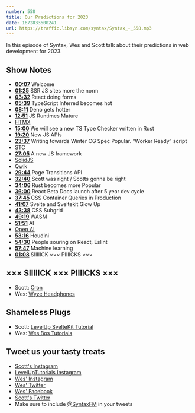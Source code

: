 ```yaml
---
number: 558
title: Our Predictions for 2023
date: 1672833600241
url: https://traffic.libsyn.com/syntax/Syntax_-_558.mp3
---
```


In this episode of Syntax, Wes and Scott talk about their predictions in web development for 2023.

## Show Notes

* **[00:07](#t=00:07)** Welcome
* **[01:25](#t=01:25)** SSR JS sites more the norm
* **[03:32](#t=03:32)** React doing forms
* **[05:39](#t=05:39)** TypeScript Inferred becomes hot
* **[08:11](#t=08:11)** Deno gets hotter
* **[12:51](#t=12:51)** JS Runtimes Mature
* [HTMX](https://htmx.org/)
* **[15:00](#t=15:00)** We will see a new TS Type Checker written in Rust
* **[19:20](#t=19:20)** New JS APIs
* **[23:37](#t=23:37)** Writing towards Winter CG Spec Popular. “Worker Ready” script
* [STC](https://github.com/dudykr/stc)
* **[27:05](#t=27:05)** A new JS framework
* [SolidJS](https://www.solidjs.com/)
* [Qwik](https://qwik.builder.io/)
* **[29:44](#t=29:44)** Page Transitions API
* **[32:40](#t=32:40)** Scott was right / Scotts gonna be right
* **[34:06](#t=34:06)** Rust becomes more Popular
* **[36:00](#t=36:00)** React Beta Docs launch after 5 year dev cycle
* **[37:45](#t=37:45)** CSS Container Queries in Production
* **[41:07](#t=41:07)** Svelte and Sveltekit Glow Up
* **[43:38](#t=43:38)** CSS Subgrid
* **[49:19](#t=49:19)** WASM
* **[51:51](#t=51:51)** AI
* [Open AI](https://openai.com)
* **[53:16](#t=53:16)** Houdini
* **[54:30](#t=54:30)** People souring on React, Eslint
* **[57:47](#t=57:47)** Machine learning
* **[01:08](#t=01:08)** SIIIIICK ××× PIIIICKS ×××

## ××× SIIIIICK ××× PIIIICKS ×××

* Scott: [Cron](https://cron.com/)
* Wes: [Wyze Headphones](https://www.amazon.com/Noise-Cancelling-Headphones-Cancellation-High-fidelity-Transparency/dp/B08KHTJL1F/ref=sr_1_3?crid=2PDA69WRWMFXJ&keywords=wyze+headphones&qid=1671480346&sprefix=wyze+headphones%2Caps%2C102&sr=8-3)

## Shameless Plugs

* Scott: [LevelUp SvelteKit Tutorial](https://levelup.video/tutorials/sveltekit)
* Wes: [Wes Bos Tutorials](https://wesbos.com/courses)

## Tweet us your tasty treats

* [Scott's Instagram](https://www.instagram.com/stolinski/)
* [LevelUpTutorials Instagram](https://www.instagram.com/LevelUpTutorials/)
* [Wes' Instagram](https://www.instagram.com/wesbos/)
* [Wes' Twitter](https://twitter.com/wesbos)
* [Wes' Facebook](https://www.facebook.com/wesbos.developer)
* [Scott's Twitter](https://twitter.com/stolinski)
* Make sure to include [@SyntaxFM](https://twitter.com/SyntaxFM) in your tweets
